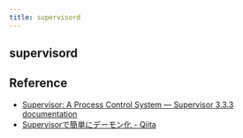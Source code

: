 ```yaml
---
title: supervisord
---
```


## supervisord


## Reference
* [Supervisor: A Process Control System — Supervisor 3.3.3 documentation](http://supervisord.org/)
* [Supervisorで簡単にデーモン化 - Qiita](http://qiita.com/yushin/items/15f4f90c5663710dbd56)
